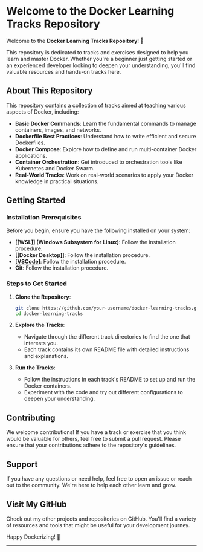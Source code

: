 # Welcome to the Docker Learning Tracks Repository

Welcome to the **Docker Learning Tracks Repository**! 🎉

This repository is dedicated to tracks and exercises designed to help you learn and master Docker. Whether you're a beginner just getting started or an experienced developer looking to deepen your understanding, you'll find valuable resources and hands-on tracks here.

## About This Repository

This repository contains a collection of tracks aimed at teaching various aspects of Docker, including:

- **Basic Docker Commands**: Learn the fundamental commands to manage containers, images, and networks.
- **Dockerfile Best Practices**: Understand how to write efficient and secure Dockerfiles.
- **Docker Compose**: Explore how to define and run multi-container Docker applications.
- **Container Orchestration**: Get introduced to orchestration tools like Kubernetes and Docker Swarm.
- **Real-World Tracks**: Work on real-world scenarios to apply your Docker knowledge in practical situations.

## Getting Started

### Installation Prerequisites

Before you begin, ensure you have the following installed on your system:

- **[[WSL]] (Windows Subsystem for Linux)**: Follow the installation procedure. 
- **[[Docker Desktop]]**: Follow the installation procedure. 
- **[[VSCode]](Installations/VScode.md)**: Follow the installation procedure.
-  **Git**: Follow the installation procedure.

### Steps to Get Started

1. **Clone the Repository**:
    
    ```sh
    git clone https://github.com/your-username/docker-learning-tracks.git
    cd docker-learning-tracks
    ```
    
2. **Explore the Tracks**:
    
    - Navigate through the different track directories to find the one that interests you.
    - Each track contains its own README file with detailed instructions and explanations.
3. **Run the Tracks**:
    
    - Follow the instructions in each track's README to set up and run the Docker containers.
    - Experiment with the code and try out different configurations to deepen your understanding.

## Contributing

We welcome contributions! If you have a track or exercise that you think would be valuable for others, feel free to submit a pull request. Please ensure that your contributions adhere to the repository's guidelines.

## Support

If you have any questions or need help, feel free to open an issue or reach out to the community. We're here to help each other learn and grow.

## Visit My GitHub

Check out my other projects and repositories on GitHub. You'll find a variety of resources and tools that might be useful for your development journey.

Happy Dockerizing! 🐳

---

